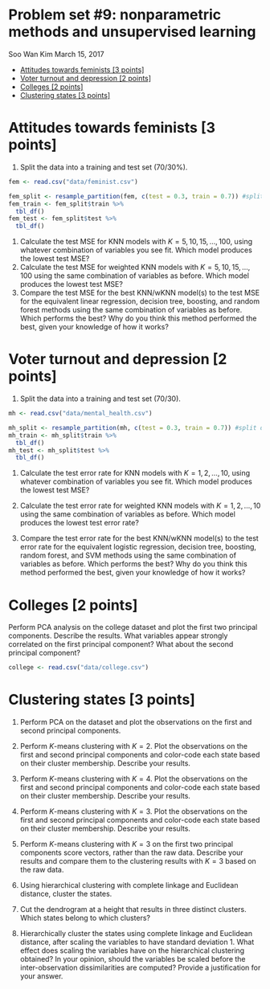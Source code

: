 Problem set \#9: nonparametric methods and unsupervised learning
================
Soo Wan Kim
March 15, 2017

-   [Attitudes towards feminists \[3 points\]](#attitudes-towards-feminists-3-points)
-   [Voter turnout and depression \[2 points\]](#voter-turnout-and-depression-2-points)
-   [Colleges \[2 points\]](#colleges-2-points)
-   [Clustering states \[3 points\]](#clustering-states-3-points)

Attitudes towards feminists \[3 points\]
========================================

1.  Split the data into a training and test set (70/30%).

``` r
fem <- read.csv("data/feminist.csv")

fem_split <- resample_partition(fem, c(test = 0.3, train = 0.7)) #split data into 70/30 training/test set
fem_train <- fem_split$train %>% 
  tbl_df()
fem_test <- fem_split$test %>% 
  tbl_df()
```

1.  Calculate the test MSE for KNN models with *K* = 5, 10, 15, …, 100, using whatever combination of variables you see fit. Which model produces the lowest test MSE?
2.  Calculate the test MSE for weighted KNN models with *K* = 5, 10, 15, …, 100 using the same combination of variables as before. Which model produces the lowest test MSE?
3.  Compare the test MSE for the best KNN/wKNN model(s) to the test MSE for the equivalent linear regression, decision tree, boosting, and random forest methods using the same combination of variables as before. Which performs the best? Why do you think this method performed the best, given your knowledge of how it works?

Voter turnout and depression \[2 points\]
=========================================

1.  Split the data into a training and test set (70/30).

``` r
mh <- read.csv("data/mental_health.csv")

mh_split <- resample_partition(mh, c(test = 0.3, train = 0.7)) #split data into 70/30 training/test set
mh_train <- mh_split$train %>% 
  tbl_df()
mh_test <- mh_split$test %>% 
  tbl_df()
```

1.  Calculate the test error rate for KNN models with *K* = 1, 2, …, 10, using whatever combination of variables you see fit. Which model produces the lowest test MSE?

2.  Calculate the test error rate for weighted KNN models with *K* = 1, 2, …, 10 using the same combination of variables as before. Which model produces the lowest test error rate?

3.  Compare the test error rate for the best KNN/wKNN model(s) to the test error rate for the equivalent logistic regression, decision tree, boosting, random forest, and SVM methods using the same combination of variables as before. Which performs the best? Why do you think this method performed the best, given your knowledge of how it works?

Colleges \[2 points\]
=====================

Perform PCA analysis on the college dataset and plot the first two principal components. Describe the results. What variables appear strongly correlated on the first principal component? What about the second principal component?

``` r
college <- read.csv("data/college.csv")
```

Clustering states \[3 points\]
==============================

1.  Perform PCA on the dataset and plot the observations on the first and second principal components.

2.  Perform *K*-means clustering with *K* = 2. Plot the observations on the first and second principal components and color-code each state based on their cluster membership. Describe your results.

3.  Perform *K*-means clustering with *K* = 4. Plot the observations on the first and second principal components and color-code each state based on their cluster membership. Describe your results.

4.  Perform *K*-means clustering with *K* = 3. Plot the observations on the first and second principal components and color-code each state based on their cluster membership. Describe your results.

5.  Perform *K*-means clustering with *K* = 3 on the first two principal components score vectors, rather than the raw data. Describe your results and compare them to the clustering results with *K* = 3 based on the raw data.

6.  Using hierarchical clustering with complete linkage and Euclidean distance, cluster the states.

7.  Cut the dendrogram at a height that results in three distinct clusters. Which states belong to which clusters?

8.  Hierarchically cluster the states using complete linkage and Euclidean distance, after scaling the variables to have standard deviation 1. What effect does scaling the variables have on the hierarchical clustering obtained? In your opinion, should the variables be scaled before the inter-observation dissimilarities are computed? Provide a justification for your answer.
